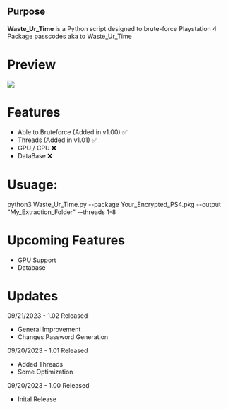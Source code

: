 ## Purpose

**Waste_Ur_Time** is a Python script designed to brute-force Playstation 4 Package passcodes aka to Waste_Ur_Time

# Preview

![](https://i.imgur.com/ksJ3tHV.gif)

# Features
  - Able to Bruteforce (Added in v1.00) ✅
  - Threads (Added in v1.01) ✅
  - GPU / CPU ❌
  - DataBase ❌

# Usuage:

python3 Waste_Ur_Time.py --package Your_Encrypted_PS4.pkg --output "My_Extraction_Folder" --threads 1-8

# Upcoming Features
- GPU Support
- Database

# Updates
09/21/2023 - 1.02 Released
  - General Improvement
  - Changes Password Generation
    
09/20/2023 - 1.01 Released
  - Added Threads
  - Some Optimization
    
09/20/2023 - 1.00 Released
  - Inital Release

